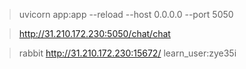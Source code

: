 > uvicorn app:app --reload --host 0.0.0.0 --port 5050  

> http://31.210.172.230:5050/chat/chat

> rabbit http://31.210.172.230:15672/ learn_user:zye35i
